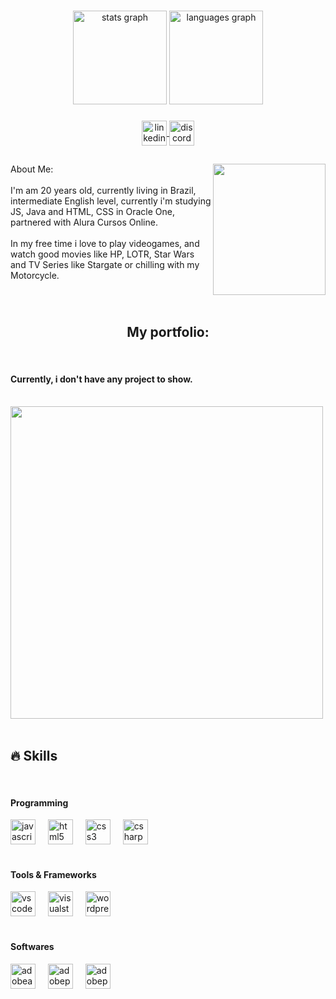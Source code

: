###

<div align="center">
  <img src="https://github-readme-stats.vercel.app/api?username=RichardKPL&hide_title=false&hide_rank=false&show_icons=true&include_all_commits=true&count_private=true&disable_animations=false&theme=dracula&locale=en&hide_border=true" height="150" alt="stats graph"  />
  <img src="https://github-readme-stats.vercel.app/api/top-langs?username=RichardKPL&locale=en&hide_title=false&layout=compact&card_width=150&langs_count=5&theme=dracula&hide_border=true" height="150" alt="languages graph"  />
</div>

###

<div align="center">
  <a href="https://linkedin.com/in/richardkpl" target="_blank"><img align="center"
    <img src="https://img.shields.io/static/v1?message=LinkedIn&logo=linkedin&label=&color=0077B5&logoColor=white&labelColor=&style=flat" height="40" alt="linkedin logo"  />
  </a>
  <a href="https://discord.gg/6d7wjNbZMN" target="_blank"><img align="center"
    <img src="https://img.shields.io/static/v1?message=Discord&logo=discord&label=&color=7289DA&logoColor=white&labelColor=&style=flat" height="40" alt="discord logo"  />
  </a>
</div>

###

<h2 align="left"></h2>

###

<img align="right" height="210" width="180" src="https://imgur.com/4quVZcv.gif"  />

###

<p align="left">About Me:<br><br>I'm am 20 years old, currently living in Brazil, intermediate English level, currently i'm studying JS, Java and HTML, CSS in Oracle One, partnered with Alura Cursos Online.<br><br>In my free time i love to play videogames, and watch good movies like HP, LOTR, Star Wars and TV Series like Stargate or chilling with my Motorcycle.</p>

###

<br clear="both">

<h2 align="center">My portfolio:</h2>

<br clear="both">
<h4 align="left">Currently, i don't have any project to show.</h4>

<br clear="both">

<div align="left">
  <img height="500" src="https://imgur.com/Gr00D1Z.gif"  />
</div>

<br clear="both">

<h2 align="left">🔥 Skills</h2>
<br clear="both">

<h4 align="left">Programming</h4>
<div align="left">
  <img src="https://cdn.jsdelivr.net/gh/devicons/devicon/icons/javascript/javascript-original.svg" height="40" alt="javascript logo"  />
  <img width="12" />
  <img src="https://skillicons.dev/icons?i=html" height="40" alt="html5 logo"  />
  <img width="12" />
  <img src="https://cdn.simpleicons.org/css3/1572B6" height="40" alt="css3 logo"  />
  <img width="12" />
  <img src="https://skillicons.dev/icons?i=cs" height="40" alt="csharp logo"  />
</div>
<br clear="both">

<h4 align="left">Tools & Frameworks</h4>
<div align="left">
  <img src="https://skillicons.dev/icons?i=vscode" height="40" alt="vscode logo"  />
  <img width="12" />
  <img src="https://skillicons.dev/icons?i=visualstudio" height="40" alt="visualstudio logo"  />
  <img width="12" />
  <img src="https://skillicons.dev/icons?i=wordpress" height="40" alt="wordpress logo"  />
</div>

<br clear="both">
<h4 align="left">Softwares</h4>
<div align="left">
  <img src="https://skillicons.dev/icons?i=ae" height="40" alt="adobeaftereffects logo"  />
  <img width="12" />
  <img src="https://skillicons.dev/icons?i=ps" height="40" alt="adobephotoshop logo"  />
  <img width="12" />
  <img src="https://skillicons.dev/icons?i=pr" height="40" alt="adobepremierepro logo"  />
</div>

